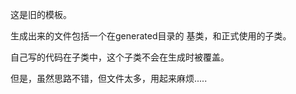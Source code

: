 这是旧的模板。

生成出来的文件包括一个在generated目录的 基类，和正式使用的子类。

自己写的代码在子类中，这个子类不会在生成时被覆盖。

但是，虽然思路不错，但文件太多，用起来麻烦.....